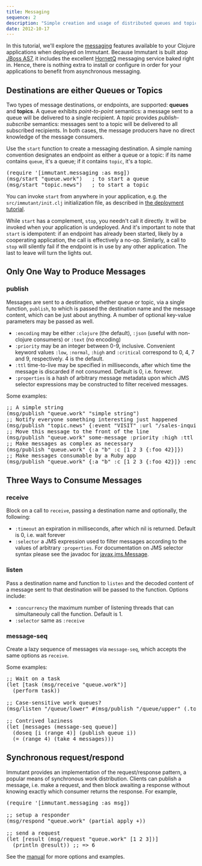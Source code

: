 ```yaml
---
title: Messaging
sequence: 2
description: "Simple creation and usage of distributed queues and topics"
date: 2012-10-17
---
```


In this tutorial, we'll explore the [messaging] features available to
your Clojure applications when deployed on Immutant. Because Immutant
is built atop [JBoss AS7][as7], it includes the excellent [HornetQ]
messaging service baked right in. Hence, there is nothing extra to
install or configure in order for your applications to benefit from
asynchronous messaging.

## Destinations are either Queues or Topics

Two types of message destinations, or endpoints, are supported:
**queues** and **topics**. A queue exhibits *point-to-point*
semantics: a message sent to a queue will be delivered to a single
recipient. A *topic* provides *publish-subscribe* semantics: messages
sent to a topic will be delivered to all subscribed recipients. In
both cases, the message producers have no direct knowledge of the
message consumers.

Use the `start` function to create a messaging destination. A simple
naming convention designates an endpoint as either a queue or a topic:
if its name contains `queue`, it's a queue; if it contains
`topic`, it's a topic.

<pre class="syntax clojure">(require '[immutant.messaging :as msg])
(msg/start "queue.work")   ; to start a queue
(msg/start "topic.news")   ; to start a topic
</pre>

You can invoke `start` from anywhere in your application, e.g. the
`src/immutant/init.clj` initialization file, as described in
[the deployment tutorial][deploying].

While `start` has a complement, `stop`, you needn't call it
directly. It will be invoked when your application is undeployed. And
it's important to note that `start` is idempotent: if an endpoint has
already been started, likely by a cooperating application, the call is
effectively a no-op. Similarly, a call to `stop` will silently fail if
the endpoint is in use by any other application. The last to leave
will turn the lights out.

## Only One Way to Produce Messages

### publish

Messages are sent to a destination, whether queue or topic, via a
single function, `publish`, to which is passed the destination name
and the message content, which can be just about anything.  A number
of optional key-value parameters may be passed as well.

* `:encoding` may be either `:clojure` (the default), `:json` (useful
  with non-clojure consumers) or `:text` (no encoding)
* `:priority` may be an integer between 0-9, inclusive. Convenient
  keyword values `:low`, `:normal`, `:high` and `:critical` correspond
  to 0, 4, 7 and 9, respectively. 4 is the default.
* `:ttl` time-to-live may be specified in milliseconds, after which
  time the message is discarded if not consumed. Default is 0,
  i.e. forever.
* `:properties` is a hash of arbitrary message metadata upon which JMS
  selector expressions may be constructed to filter received messages.

Some examples:

<pre class="syntax clojure">;; A simple string
(msg/publish "queue.work" "simple string")
;; Notify everyone something interesting just happened
(msg/publish "topic.news" {:event "VISIT" :url "/sales-inquiry"})
;; Move this message to the front of the line
(msg/publish "queue.work" some-message :priority :high :ttl 1000)
;; Make messages as complex as necessary
(msg/publish "queue.work" {:a "b" :c [1 2 3 {:foo 42}]})
;; Make messages consumable by a Ruby app
(msg/publish "queue.work" {:a "b" :c [1 2 3 {:foo 42}]} :encoding :json)
</pre>
    
## Three Ways to Consume Messages

### receive

Block on a call to `receive`, passing a destination name and
optionally, the following:

* `:timeout` an expiration in milliseconds, after which nil is
  returned. Default is 0, i.e. wait forever
* `:selector` a JMS expression used to filter messages according
  to the values of arbitrary `:properties`. For documentation on
  JMS selector syntax please see the javadoc for
  [javax.jms.Message].

### listen

Pass a destination name and function to `listen` and the decoded
content of a message sent to that destination will be passed to the
function. Options include:

* `:concurrency` the maximum number of listening threads that can
  simultaneouly call the function. Default is 1.
* `:selector` same as `:receive`

### message-seq

Create a lazy sequence of messages via `message-seq`, which accepts
the same options as `receive`.

Some examples:

<pre class="syntax clojure">;; Wait on a task
(let [task (msg/receive "queue.work")]
  (perform task))

;; Case-sensitive work queues?
(msg/listen "/queue/lower" #(msg/publish "/queue/upper" (.toUpperCase %)))

;; Contrived laziness
(let [messages (message-seq queue)]
  (doseq [i (range 4)] (publish queue i))
  (= (range 4) (take 4 messages)))
</pre>

## Synchronous request/respond

Immutant provides an implementation of the request/response pattern, a
popular means of synchronous work distribution. Clients can publish a
message, i.e. make a request, and then block awaiting a response
without knowing exactly which consumer returns the response. For
example,

<pre class="syntax clojure">(require '[immutant.messaging :as msg])

;; setup a responder
(msg/respond "queue.work" (partial apply +))

;; send a request
(let [result (msg/request "queue.work" [1 2 3])]
  (println @result)) ;; => 6
</pre>

See the [manual][messaging] for more options and examples.

[messaging]: http://immutant.org/builds/LATEST/html-docs/messaging.html
[as7]: http://www.jboss.org/jbossas
[HornetQ]: http://hornetq.org
[javax.jms.Message]: http://java.sun.com/javaee/5/docs/api/javax/jms/Message.html
[deploying]: ../deploying/
